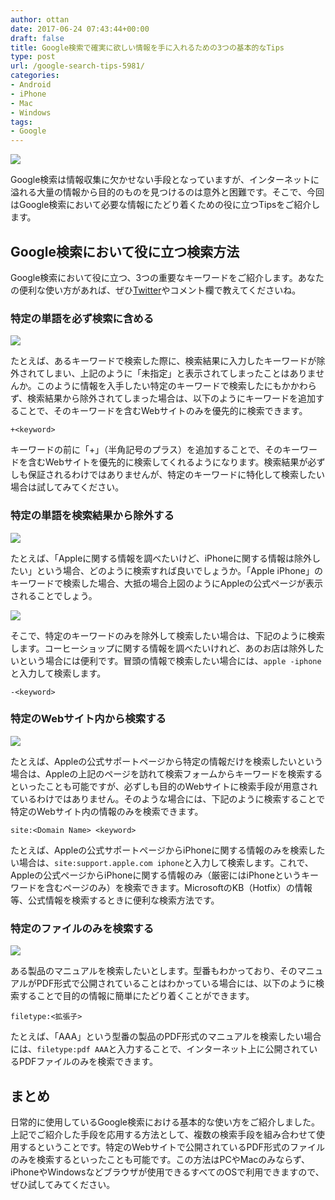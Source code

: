 ```yaml
---
author: ottan
date: 2017-06-24 07:43:44+00:00
draft: false
title: Google検索で確実に欲しい情報を手に入れるための3つの基本的なTips
type: post
url: /google-search-tips-5981/
categories:
- Android
- iPhone
- Mac
- Windows
tags:
- Google
---
```


![](/images/2017/06/170624-594e1097226a5.jpg)

Google検索は情報収集に欠かせない手段となっていますが、インターネットに溢れる大量の情報から目的のものを見つけるのは意外と困難です。そこで、今回はGoogle検索において必要な情報にたどり着くための役に立つTipsをご紹介します。

## Google検索において役に立つ検索方法

Google検索において役に立つ、3つの重要なキーワードをご紹介します。あなたの便利な使い方があれば、ぜひ[Twitter](https://twitter.com/ottanxyz)やコメント欄で教えてくださいね。

### 特定の単語を必ず検索に含める

![](/images/2017/06/170624-594e13af63dbd.png)

たとえば、あるキーワードで検索した際に、検索結果に入力したキーワードが除外されてしまい、上記のように「未指定」と表示されてしまったことはありませんか。このように情報を入手したい特定のキーワードで検索したにもかかわらず、検索結果から除外されてしまった場合は、以下のようにキーワードを追加することで、そのキーワードを含むWebサイトのみを優先的に検索できます。

    +<keyword>

キーワードの前に「+」（半角記号のプラス）を追加することで、そのキーワードを含むWebサイトを優先的に検索してくれるようになります。検索結果が必ずしも保証されるわけではありませんが、特定のキーワードに特化して検索したい場合は試してみてください。

### 特定の単語を検索結果から除外する

![](/images/2017/06/170624-594e1431584ca.png)

たとえば、「Appleに関する情報を調べたいけど、iPhoneに関する情報は除外したい」という場合、どのように検索すれば良いでしょうか。「Apple iPhone」のキーワードで検索した場合、大抵の場合上図のようにAppleの公式ページが表示されることでしょう。

![](/images/2017/06/170624-594e1490b1761.png)

そこで、特定のキーワードのみを除外して検索したい場合は、下記のように検索します。コーヒーショップに関する情報を調べたいけれど、あのお店は除外したいという場合には便利です。冒頭の情報で検索したい場合には、`apple -iphone`と入力して検索します。

    -<keyword>

### 特定のWebサイト内から検索する

![](/images/2017/06/170624-594e15659e977.png)

たとえば、Appleの公式サポートページから特定の情報だけを検索したいという場合は、Appleの上記のページを訪れて検索フォームからキーワードを検索するといったことも可能ですが、必ずしも目的のWebサイトに検索手段が用意されているわけではありません。そのような場合には、下記のように検索することで特定のWebサイト内の情報のみを検索できます。

    site:<Domain Name> <keyword>

たとえば、Appleの公式サポートページからiPhoneに関する情報のみを検索したい場合は、`site:support.apple.com iphone`と入力して検索します。これで、Appleの公式ページからiPhoneに関する情報のみ（厳密にはiPhoneというキーワードを含むページのみ）を検索できます。MicrosoftのKB（Hotfix）の情報等、公式情報を検索するときに便利な検索方法です。

### 特定のファイルのみを検索する

![](/images/2017/06/170624-594e163113544.png)

ある製品のマニュアルを検索したいとします。型番もわかっており、そのマニュアルがPDF形式で公開されていることはわかっている場合には、以下のように検索することで目的の情報に簡単にたどり着くことができます。

    filetype:<拡張子>

たとえば、「AAA」という型番の製品のPDF形式のマニュアルを検索したい場合には、`filetype:pdf AAA`と入力することで、インターネット上に公開されているPDFファイルのみを検索できます。

## まとめ

日常的に使用しているGoogle検索における基本的な使い方をご紹介しました。上記でご紹介した手段を応用する方法として、複数の検索手段を組み合わせて使用するということです。特定のWebサイトで公開されているPDF形式のファイルのみを検索するといったことも可能です。この方法はPCやMacのみならず、iPhoneやWindowsなどブラウザが使用できるすべてのOSで利用できますので、ぜひ試してみてください。
